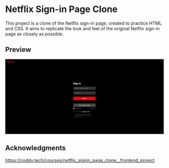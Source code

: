 # Netflix Sign-in Page Clone

This project is a clone of the Netflix sign-in page, created to practice HTML and CSS. It aims to replicate the look and feel of the original Netflix sign-in page as closely as possible.

## Preview

![Netflix clone screenshot](images/netflix-clone-screenshot.png)

## Acknowledgments
https://coddy.tech/courses/netflix_signin_page_clone__frontend_project
